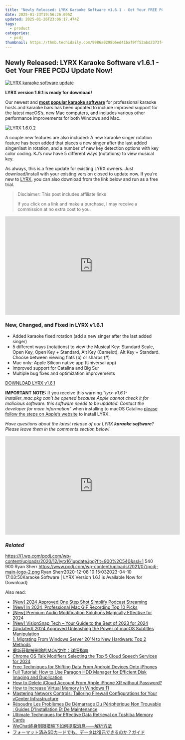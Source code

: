 ```yaml
---
title: "Newly Released: LYRX Karaoke Software v1.6.1 - Get Your FREE PCDJ Update Now!"
date: 2025-01-23T19:56:26.095Z
updated: 2025-01-26T23:06:17.474Z
tags:
  - product
categories:
  - pcdj
thumbnail: https://thmb.techidaily.com/9986a0298b6ed41baf9ff52abd2373f4874f20858ec27b5c29bc07659651b716.jpg
---
```


## Newly Released: LYRX Karaoke Software v1.6.1 - Get Your FREE PCDJ Update Now!

[![LYRX karaoke software update](https://i1.wp.com/pcdj.com/wp-content/uploads/2020/12/lyrx161update.jpg?resize=845%2C321&ssl=1)](https://i1.wp.com/pcdj.com/wp-content/uploads/2020/12/lyrx161update.jpg?fit=900%2C540&ssl=1 "LYRX karaoke software update")

**LYRX version 1.6.1 is ready for download!**

Our newest and [**most popular karaoke software**](https://tools.techidaily.com/pcdj/products/) for professional karaoke hosts and karaoke bars has been updated to include improved support for the latest macOS’s, new Mac computers, and includes various other performance improvements for both Windows and Mac.

![](https://i1.wp.com/pcdj.com/wp-content/uploads/2020/05/lyrx.png?fit=300%2C210&ssl=1 "LYRX 1.6.0.2")

A couple new features are also included: A new karaoke singer rotation feature has been added that places a new singer after the last added singer/last in rotation, and a number of new key detection options with key color coding. KJ’s now have 5 different ways (notations) to view musical key.

As always, this is a free update for existing LYRX owners. Just download/install with your existing version closed to update now. If you’re new to [LYRX](http://www.lyrxkaraoke.com), you can also download from the link below and run as a free trial.

>  Disclaimer: This post includes affiliate links
>
>  If you click on a link and make a purchase, I may receive a commission at no extra cost to you.
>

<!-- affiliate ads begin -->
<iframe width="560" height="315" src="https://www.youtube.com/embed/E1ax-vnGdeo?si=bgTkOhOEwDTlRQE3" title="YouTube video player" frameborder="0" allow="accelerometer; autoplay; clipboard-write; encrypted-media; gyroscope; picture-in-picture; web-share" referrerpolicy="strict-origin-when-cross-origin" allowfullscreen></iframe>
<!-- affiliate ads end -->

### New, Changed, and Fixed in LYRX v1.6.1

* Added karaoke fixed rotation (add a new singer after the last added singer)
* 5 different ways (notations) to view the Musical Key: Standard Scale, Open Key, Open Key + Standard, Alt Key (Camelot), Alt Key + Standard. Choose between viewing flats (b) or sharps (#)
* Mac only: Apple Silicon native app (Universal app)
* Improved support for Catalina and Big Sur
* Multiple bug fixes and optimization improvements

[DOWNLOAD LYRX v1.6.1](https://tools.techidaily.com/pcdj/products/)

**IMPORTANT NOTE:** If you receive this warning _“lyrx-v1.6.1-installer\_mac.pkg can’t be opened because Apple cannot check it for malicious software. this software needs to be updated. Contact the developer for more information”_ when installing to macOS Catalina [please follow the steps on Apple’s website](https://support.apple.com/guide/mac-help/open-a-mac-app-from-an-unidentified-developer-mh40616/mac) to install LYRX.

_Have questions about the latest release of our LYRX **karaoke software**? Please leave them in the comments section below!_

<!-- affiliate ads begin -->
<iframe width="560" height="315" src="https://www.youtube.com/embed/3hS27nZVi9Y?si=_Zqj_l4a4XkPqT2S" title="YouTube video player" frameborder="0" allow="accelerometer; autoplay; clipboard-write; encrypted-media; gyroscope; picture-in-picture; web-share" referrerpolicy="strict-origin-when-cross-origin" allowfullscreen></iframe>
<!-- affiliate ads end -->

### _Related_

https://i1.wp.com/pcdj.com/wp-content/uploads/2020/12/lyrx161update.jpg?fit=900%2C540&ssl=1 540 900 Ryan Sherr https://www.pcdj.com/wp-content/uploads/2021/07/pcdj-main-logo-2.png Ryan Sherr2020-12-08 10:15:032023-04-10 17:03:50Karaoke Software | LYRX Version 1.6.1 is Available Now for Download}

<ins class="adsbygoogle"
     style="display:block"
     data-ad-format="autorelaxed"
     data-ad-client="ca-pub-7571918770474297"
     data-ad-slot="1223367746"></ins>

<ins class="adsbygoogle"
     style="display:block"
     data-ad-client="ca-pub-7571918770474297"
     data-ad-slot="8358498916"
     data-ad-format="auto"
     data-full-width-responsive="true"></ins>

<span class="atpl-alsoreadstyle">Also read:</span>
<div><ul>
<li><a href="https://fox-access.techidaily.com/new-2024-approved-one-step-shot-simplify-podcast-streaming/"><u>[New] 2024 Approved One Step Shot Simplify Podcast Streaming</u></a></li>
<li><a href="https://remote-screen-capture.techidaily.com/new-in-2024-professional-mac-gif-recording-top-10-picks/"><u>[New] In 2024, Professional Mac GIF Recording Top 10 Picks</u></a></li>
<li><a href="https://article-helps.techidaily.com/new-premium-audio-modification-solutions-magically-effective-for-2024/"><u>[New] Premium Audio Modification Solutions Magically Effective for 2024</u></a></li>
<li><a href="https://digital-screen-recording.techidaily.com/new-visionsnap-tech-your-guide-to-the-best-of-2023-for-2024/"><u>[New] VisionSnap Tech – Your Guide to the Best of 2023 for 2024</u></a></li>
<li><a href="https://fox-blue.techidaily.com/updated-2024-approved-unleashing-the-power-of-macos-subtitles-manipulation/"><u>[Updated] 2024 Approved Unleashing the Power of macOS Subtitles Manipulation</u></a></li>
<li><a href="https://discover-fantastic.techidaily.com/1-migrating-from-windows-server-201n-to-new-hardware-top-2-methods/"><u>1. Migrating From Windows Server 201N to New Hardware: Top 2 Methods</u></a></li>
<li><a href="https://discover-fantastic.techidaily.com/mov/"><u>重新获取被删除的MOV文件：详细指南</u></a></li>
<li><a href="https://extra-tips.techidaily.com/chrome-os-talk-modifiers-selecting-the-top-5-cloud-speech-services-for-2024/"><u>Chrome OS Talk Modifiers Selecting the Top 5 Cloud Speech Services for 2024</u></a></li>
<li><a href="https://discover-helper.techidaily.com/free-techniques-for-shifting-data-from-android-devices-onto-iphones/"><u>Free Techniques for Shifting Data From Android Devices Onto iPhones</u></a></li>
<li><a href="https://discover-fantastic.techidaily.com/full-tutorial-how-to-use-paragon-hdd-manager-for-efficient-disk-imaging-and-duplication/"><u>Full Tutorial: How to Use Paragon HDD Manager for Efficient Disk Imaging and Duplication</u></a></li>
<li><a href="https://apple-account.techidaily.com/how-to-delete-icloud-account-from-apple-iphone-xr-without-password-by-drfone-ios/"><u>How to Delete iCloud Account From Apple iPhone XR without Password?</u></a></li>
<li><a href="https://win11.techidaily.com/how-to-increase-virtual-memory-in-windows-11/"><u>How to Increase Virtual Memory In Windows 11</u></a></li>
<li><a href="https://discover-fantastic.techidaily.com/mastering-network-controls-tailoring-firewall-configurations-for-your-vcenter-infrastructure/"><u>Mastering Network Controls: Tailoring Firewall Configurations for Your vCenter Infrastructure</u></a></li>
<li><a href="https://discover-fantastic.techidaily.com/resoudre-les-problemes-de-demarrage-du-peripherique-non-trouvable-guides-dinstallation-et-de-maintenance/"><u>Résoudre Les Problèmes De Démarrage Du Périphérique Non Trouvable : Guides D'Installation Et De Maintenance</u></a></li>
<li><a href="https://discover-fantastic.techidaily.com/ultimate-techniques-for-effective-data-retrieval-on-toshiba-memory-cards/"><u>Ultimate Techniques for Effective Data Retrieval on Toshiba Memory Cards</u></a></li>
<li><a href="https://discover-fantastic.techidaily.com/1728490500439-wechat/"><u>WeChat終身制限措施下如何提取消息——解析方法</u></a></li>
<li><a href="https://discover-fantastic.techidaily.com/1728470632022-sd/"><u>フォーマット済みSDカードでも、データは復元できるのか？ガイド</u></a></li>
</ul></div>

